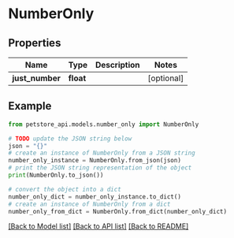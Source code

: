 # NumberOnly


## Properties

Name | Type | Description | Notes
------------ | ------------- | ------------- | -------------
**just_number** | **float** |  | [optional] 

## Example

```python
from petstore_api.models.number_only import NumberOnly

# TODO update the JSON string below
json = "{}"
# create an instance of NumberOnly from a JSON string
number_only_instance = NumberOnly.from_json(json)
# print the JSON string representation of the object
print(NumberOnly.to_json())

# convert the object into a dict
number_only_dict = number_only_instance.to_dict()
# create an instance of NumberOnly from a dict
number_only_from_dict = NumberOnly.from_dict(number_only_dict)
```
[[Back to Model list]](../README.md#documentation-for-models) [[Back to API list]](../README.md#documentation-for-api-endpoints) [[Back to README]](../README.md)


